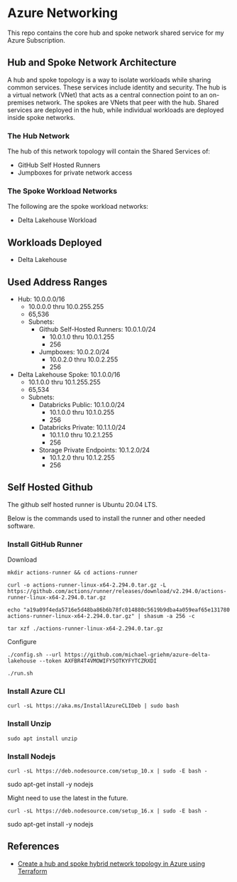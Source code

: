 # Azure Networking

This repo contains the core hub and spoke network shared service for my Azure Subscription.

## Hub and Spoke Network Architecture

A hub and spoke topology is a way to isolate workloads while sharing common services. These services include identity and security. The hub is a virtual network (VNet) that acts as a central connection point to an on-premises network. The spokes are VNets that peer with the hub. Shared services are deployed in the hub, while individual workloads are deployed inside spoke networks.

### The Hub Network

The hub of this network topology will contain the Shared Services of:

- GitHub Self Hosted Runners
- Jumpboxes for private network access

### The Spoke Workload Networks

The following are the spoke workload networks:

- Delta Lakehouse Workload

## Workloads Deployed

- Delta Lakehouse

## Used Address Ranges

- Hub: 10.0.0.0/16
  - 10.0.0.0 thru 10.0.255.255
  - 65,536
  - Subnets:
    - Github Self-Hosted Runners: 10.0.1.0/24
      - 10.0.1.0 thru 10.0.1.255
      - 256
    - Jumpboxes: 10.0.2.0/24
      - 10.0.2.0 thru 10.0.2.255
      - 256
- Delta Lakehouse Spoke: 10.1.0.0/16
    - 10.1.0.0 thru 10.1.255.255
    - 65,534
    - Subnets:
      - Databricks Public: 10.1.0.0/24 
        - 10.1.0.0 thru 10.1.0.255
        - 256
      - Databricks Private: 10.1.1.0/24 
        - 10.1.1.0 thru 10.2.1.255
        - 256
      - Storage Private Endpoints: 10.1.2.0/24 
        - 10.1.2.0 thru 10.1.2.255
        - 256

## Self Hosted Github 

The github self hosted runner is Ubuntu 20.04 LTS.

Below is the commands used to install the runner and other needed software.

### Install GitHub Runner

Download

    mkdir actions-runner && cd actions-runner

    curl -o actions-runner-linux-x64-2.294.0.tar.gz -L https://github.com/actions/runner/releases/download/v2.294.0/actions-runner-linux-x64-2.294.0.tar.gz

    echo "a19a09f4eda5716e5d48ba86b6b78fc014880c5619b9dba4a059eaf65e131780  actions-runner-linux-x64-2.294.0.tar.gz" | shasum -a 256 -c

    tar xzf ./actions-runner-linux-x64-2.294.0.tar.gz

Configure

    ./config.sh --url https://github.com/michael-griehm/azure-delta-lakehouse --token AXFBR4T4VMOWIFY5OTKYFYTCZRXDI

    ./run.sh

### Install Azure CLI

    curl -sL https://aka.ms/InstallAzureCLIDeb | sudo bash

### Install Unzip

    sudo apt install unzip

### Install Nodejs

    curl -sL https://deb.nodesource.com/setup_10.x | sudo -E bash -
sudo apt-get install -y nodejs

Might need to use the latest in the future.

    curl -sL https://deb.nodesource.com/setup_16.x | sudo -E bash -
sudo apt-get install -y nodejs

## References

- [Create a hub and spoke hybrid network topology in Azure using Terraform](https://docs.microsoft.com/en-us/azure/developer/terraform/hub-spoke-introduction)